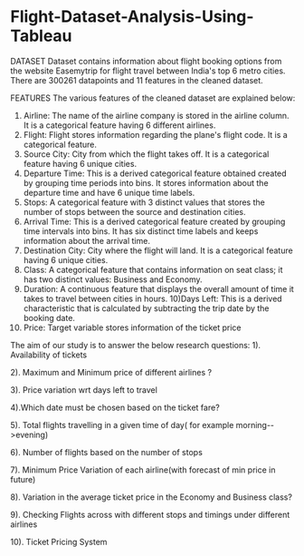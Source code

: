 # Flight-Dataset-Analysis-Using-Tableau
DATASET
Dataset contains information about flight booking options from the website Easemytrip for flight travel between India's top 6 metro cities. There are 300261 datapoints and 11 features in the cleaned dataset.

FEATURES
The various features of the cleaned dataset are explained below:
1) Airline: The name of the airline company is stored in the airline column. It is a categorical feature having 6 different airlines.
2) Flight: Flight stores information regarding the plane's flight code. It is a categorical feature.
3) Source City: City from which the flight takes off. It is a categorical feature having 6 unique cities.
4) Departure Time: This is a derived categorical feature obtained created by grouping time periods into bins. It stores information about the departure time and have 6 unique time labels.
5) Stops: A categorical feature with 3 distinct values that stores the number of stops between the source and destination cities.
6) Arrival Time: This is a derived categorical feature created by grouping time intervals into bins. It has six distinct time labels and keeps information about the arrival time.
7) Destination City: City where the flight will land. It is a categorical feature having 6 unique cities.
8) Class: A categorical feature that contains information on seat class; it has two distinct values: Business and Economy.
9) Duration: A continuous feature that displays the overall amount of time it takes to travel between cities in hours.
10)Days Left: This is a derived characteristic that is calculated by subtracting the trip date by the booking date.
11) Price: Target variable stores information of the ticket price

The aim of our study is to answer the below research questions:
1). Availability of tickets

2). Maximum and Minimum price of different airlines ?

3). Price variation wrt days left to travel

4).Which date must be chosen based on the ticket fare?

5). Total flights travelling in a given time of day( for example morning-->evening)

6). Number of flights based on the number of stops

7). Minimum Price Variation of each airline(with forecast of min price in future)

8). Variation in the average ticket  price in the Economy and Business class?

9). Checking Flights across with different stops and timings under different airlines

10). Ticket Pricing System
